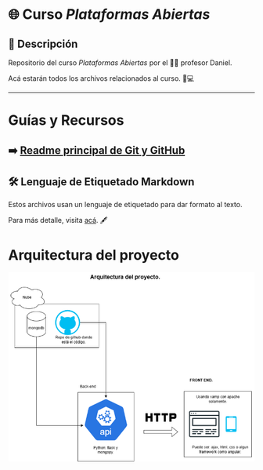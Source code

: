 # 🌐 Curso *Plataformas Abiertas*

## 📂 Descripción
Repositorio del curso *Plataformas Abiertas* por el 🧑‍🏫 profesor Daniel.  

Acá estarán todos los archivos relacionados al curso. 📁💻  

---
# Guías y Recursos

➡️ [Readme principal de Git y GitHub](./Semana%2001%20a%2005/git-github/README.md)
---

## 🛠️ Lenguaje de Etiquetado Markdown
Estos archivos usan un lenguaje de etiquetado para dar formato al texto.  

Para más detalle, visita [acá](https://www.markdownguide.org/basic-syntax/). 🖋️  

 
# Arquitectura del proyecto

![alt text](imagenes/arquitectura.png)
